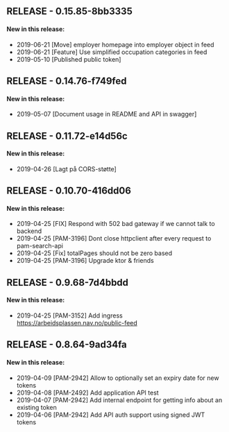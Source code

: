 ## RELEASE - 0.15.85-8bb3335
#### New in this release: 
+ 2019-06-21 [Move] employer homepage into employer object in feed
+ 2019-06-21 [Feature] Use simplified occupation categories in feed
+ 2019-05-10 [Published public token]
## RELEASE - 0.14.76-f749fed
#### New in this release: 
+ 2019-05-07 [Document usage in README and API in swagger]
## RELEASE - 0.11.72-e14d56c
#### New in this release: 
+ 2019-04-26 [Lagt på CORS-støtte]
## RELEASE - 0.10.70-416dd06
#### New in this release: 
+ 2019-04-25 [FIX] Respond with 502 bad gateway if we cannot talk to backend
+ 2019-04-25 [PAM-3196] Dont close httpclient after every request to pam-search-api
+ 2019-04-25 [Fix] totalPages should not be zero based
+ 2019-04-25 [PAM-3196] Upgrade ktor & friends
## RELEASE - 0.9.68-7d4bbdd
#### New in this release: 
+ 2019-04-25 [PAM-3152] Add ingress https://arbeidsplassen.nav.no/public-feed
## RELEASE - 0.8.64-9ad34fa
#### New in this release: 
+ 2019-04-09 [PAM-2942] Allow to optionally set an expiry date for new tokens
+ 2019-04-08 [PAM-2492] Add application API test
+ 2019-04-07 [PAM-2942] Add internal endpoint for getting info about an existing token
+ 2019-04-06 [PAM-2942] Add API auth support using signed JWT tokens
